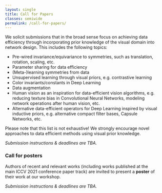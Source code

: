 ```yaml
---
layout: single
title: Call for Papers
classes: semiwide
permalink: /call-for-papers/
---
```


We solicit submissions that in the broad sense focus on achieving data efficiency through incorporating prior knowledge of the visual domain into network design. This includes the following topics:

- Pre-wired invariance/equivariance to symmetries, such as translation, rotation, scaling, etc.
- Parameter sharing for data efficiency
- (Meta-)learning symmetries from data
- Unsupervised learning through visual priors, e.g. contrastive learning
- Color invariants/constants in Deep Learning
- Data augmentation
- Human vision as an inspiration for data-efficient vision algorithms, e.g. reducing texture bias in Convolutional Neural Networks, modeling network operations after human vision, etc.
- Alternative data-efficient operators for Deep Learning inspired by visual inductive priors, e.g. alternative compact filter bases, Capsule Networks, etc.

Please note that this list is not exhaustive! We strongly encourage novel approaches to data efficient methods using visual prior knowledge.

*Submission instructions & deadlines are TBA.*

### Call for posters

Authors of recent and relevant works (including works published at the main ICCV 2021 conference paper track) are invited to present a **poster** of their work at our workshop.

*Submission instructions & deadlines are TBA.*

<!-- The paper track for the workshop has now concluded. We thank all authors and welcome all to submit to next year's paper track!_

We solicit submission that in the broad sense focus on data efficiency through visual inductive priors covering but not limited to the following topics:

- Improving data efficiency of Deep Computer Vision methods using prior knowledge about the task domain
- Analysis on the properties of Deep Learning representations as they relate to visual inductive priors
- Transformation-equivariant image representations, e.g. scale-equivariance, rotation-equivariance, etc.
- Color invariants/constants in Deep Learning
- Object persistence between video frames
- Shape-based representations for Deep Learning
- Texture/shape bias in Convolutional Neural Networks
- Alternative compact filter bases for Deep Learning
- Capsule Networks

**Important dates**

- ~~Submissions open: March 1, 2020~~
- ~~Submission deadline: July 17, 2020~~
- ~~Notification of acceptance: July 31, 2020~~
- ~~Presentation materials deadline: August 14, 2020~~
- ~~Camera-ready deadline: September 10, 2020~~
- ~~Workshop: August 23, 2020~~

**Submission guidelines**

- Submissions must be entered in OpenReview: [link](https://openreview.net/group?id=thecvf.com/ECCV/2020/Workshop/VIPriors).
- Submissions must follow the [ECCV 2020 submission format](https://eccv2020.eu/author-instructions/).
- Optional supplementary material can be submitted through OpenReview (single .zip file, maximum of 50MB). The deadline for supplementary material is the same as the paper submission deadline, i.e. July 17, 2020. Reviewers are strongly encouraged but not required to review the supplementary material.
- Reviewing will be according to double-blind format.
- Accepted papers will be published in ECCV 2020 Workshop proceedings.
- Authors of accepted papers will be invited to present their work as a poster presentation at the workshop. Authors of a selection of papers will be invited to present their work orally at the workshop.

### Posters

Authors of recent and relevant works (including works published at the main ECCV 2020 conference paper track) are invited to present a **poster** of their work at our workshop.

**Important dates**

- ~~Deadline: July 28th, 2020~~ -->
